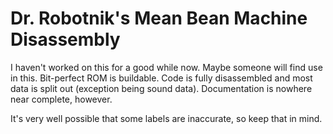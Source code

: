 # Dr. Robotnik's Mean Bean Machine Disassembly

I haven't worked on this for a good while now. Maybe someone will find use in this. Bit-perfect ROM is buildable. Code is fully disassembled and most data is split out (exception being sound data). Documentation is nowhere near complete, however.

It's very well possible that some labels are inaccurate, so keep that in mind.
